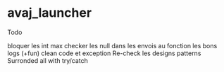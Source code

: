 # avaj_launcher

Todo

bloquer les int max
checker les null dans les envois au fonction
les bons logs (+fun)
clean code et exception
Re-check les designs patterns
Surronded all with try/catch